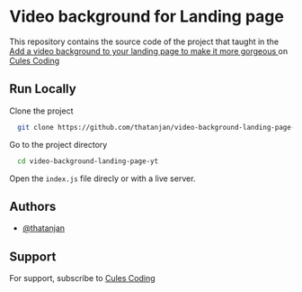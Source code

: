 
# Video background for Landing page

This repository contains the source code of the project that taught in the [Add a video background to your landing page to make it more gorgeous ]() on [Cules Coding](https://www.youtube.com/channel/UCBaGowNYTUsm3IDaHbLRMYw?sub_confirmation=1)



## Run Locally

Clone the project

```bash
  git clone https://github.com/thatanjan/video-background-landing-page-yt.git
```

Go to the project directory

```bash
  cd video-background-landing-page-yt
```

Open the `index.js` file direcly or with a live server.

## Authors

- [@thatanjan](https://www.github.com/thatanjan)


## Support

For support, subscribe to [Cules Coding](https://www.youtube.com/channel/UCBaGowNYTUsm3IDaHbLRMYw?sub_confirmation=1)



